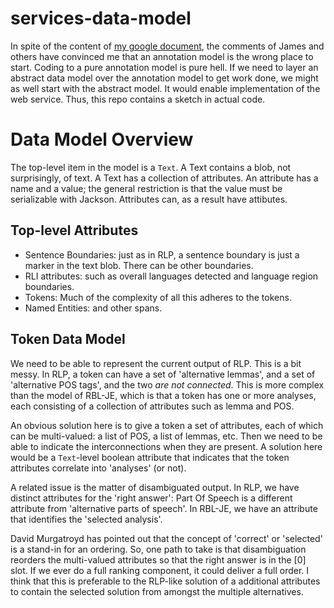 services-data-model
===================

In spite of the content of [my google document](https://docs.google.com/a/basistech.com/document/d/1a3SiHdRjjB1jUWW_orpcnmEQD3KvCqUa9oOQT0u18uA/edit),
the comments of James and others have convinced me that an annotation model is the wrong place to start. Coding to a pure annotation model is pure
hell. If we need to layer an abstract data model over the annotation model to get work done, we might as well start with the abstract model. It
would enable implementation of the web service. Thus, this repo contains a sketch in actual code.

# Data Model Overview #

The top-level item in the model is a `Text`. A Text contains a blob, not surprisingly, of text. A Text has a collection
of attributes. An attribute has a name and a value; the general restriction is that the value must be serializable
with Jackson. Attributes can, as a result have attibutes.

## Top-level Attributes ##

* Sentence Boundaries: just as in RLP, a sentence boundary is just a marker in the text blob. There can be other boundaries.
* RLI attributes: such as overall languages detected and language region boundaries.
* Tokens: Much of the complexity of all this adheres to the tokens.
* Named Entities: and other spans.

## Token Data Model ##

We need to be able to represent the current output of RLP. This is a bit messy. In RLP, a token can have a set of 'alternative lemmas',
and a set of 'alternative POS tags', and the two _are not connected_. This is more complex than the model of RBL-JE, which
is that a token has one or more analyses, each consisting of a collection of attributes such as lemma and POS.

An obvious solution here is to give a token a set of attributes, each of which can be multi-valued: a list of POS, a list of lemmas,
etc. Then we need to be able to indicate the interconnections when they are present. A solution here would be a `Text`-level
boolean attribute that indicates that the token attributes correlate into 'analyses' (or not).

A related issue is the matter of disambiguated output. In RLP, we have distinct attributes for the 'right answer': Part Of Speech
is a different attribute from 'alternative parts of speech'. In RBL-JE, we have an attribute that identifies the 'selected analysis'.

David Murgatroyd has pointed out that the concept of 'correct' or 'selected' is a stand-in for an ordering. So, one path to take is that
disambiguation reorders the multi-valued attributes so that the right answer is in the \[0] slot. If we ever do a full
ranking component, it could deliver a full order. I think that this is preferable to the RLP-like solution of a additional attributes
to contain the selected solution from amongst the multiple alternatives.


